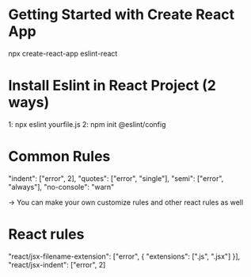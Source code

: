 # Getting Started with Create React App

npx create-react-app eslint-react

# Install Eslint in React Project (2 ways)

1: npx eslint yourfile.js
2: npm init @eslint/config

# Common Rules

"indent": ["error", 2],
"quotes": ["error", "single"],
"semi": ["error", "always"],
"no-console": "warn"

-> You can make your own customize rules and other react rules as well

# React rules

"react/jsx-filename-extension": ["error", { "extensions": [".js", ".jsx"] }],
"react/jsx-indent": ["error", 2]

